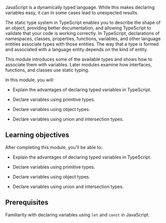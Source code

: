 JavaScript is a dynamically typed language. While this makes declaring variables easy, it can in some cases lead to unexpected results.

The static type system in TypeScript enables you to describe the shape of an object, providing better documentation, and allowing TypeScript to validate that your code is working correctly. In TypeScript, declarations of namespaces, classes, properties, functions, variables, and other language entities associate types with those entities. The way that a type is formed and associated with a language entity depends on the kind of entity.

This module introduces some of the available types and shows how to associate them with variables. Later modules examine how interfaces, functions, and classes use static typing.

In this module, you will:

- Explain the advantages of declaring typed variables in TypeScript.

- Declare variables using primitive types.

- Declare variables using object types.

- Declare variables using union and intersection types.

## Learning objectives

After completing this module, you'll be able to:

- Explain the advantages of declaring typed variables in TypeScript.

- Declare variables using primitive types.

- Declare variables using object types.

- Declare variables using union and intersection types.

## Prerequisites

Familiarity with declaring variables using `let` and `const` in JavaScript.

